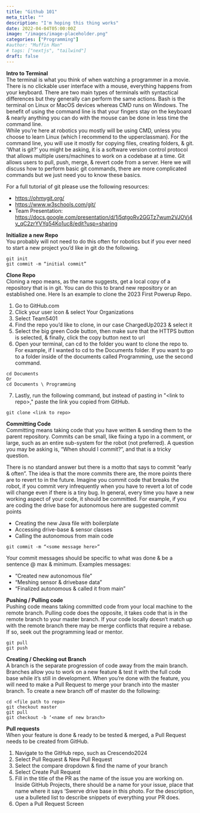 ```yaml
---
title: "Github 101"
meta_title: ""
description: "I'm hoping this thing works"
date: 2022-04-04T05:00:00Z
image: "/images/image-placeholder.png"
categories: ["Programming"]
#author: "Muffin Man"
# tags: ["nextjs", "tailwind"]
draft: false
---
```


**Intro to Terminal**\
The terminal is what you think of when watching a programmer in a movie. There is no clickable user interface with a mouse, everything happens from your keyboard. There are two main types of terminals with syntactical differences but they generally can perform the same actions. Bash is the terminal on Linux or MacOS devices whereas CMD runs on Windows. The benefit of using the command line is that your fingers stay on the keyboard & nearly anything you can do with the mouse can be done in less time the command line.\
While you’re here at robotics you mostly will be using CMD, unless you choose to learn Linux (which I recommend to the upperclassman). For the command line, you will use it mostly for copying files, creating folders, & git.\
‘What is git?’ you might be asking, it is a software version control protocol that allows multiple users/machines to work on a codebase at a time. Git allows users to pull, push, merge, & revert code from a server. Here we will discuss how to perform basic git commands, there are more complicated commands but we just need you to know these basics.

For a full tutorial of git please use the following resources:

- https://ohmygit.org/
- https://www.w3schools.com/git/
- Team Presentation: https://docs.google.com/presentation/d/1j5qtgoRv2GGTz7wum2VJOVj4y_qC2zrYVYq54Ko1uc8/edit?usp=sharing

**Initialize a new Repo**\
You probably will not need to do this often for robotics but if you ever need to start a new project you’d like in git do the following.
```
git init
git commit -m “initial commit” 
```
**Clone Repo**\
Cloning a repo means, as the name suggests, get a local copy of a repository that is in git. You can do this to brand new repository or an established one. Here Is an example to clone the 2023 First Powerup Repo.

1. Go to GitHub.com
2. Click your user icon & select Your Organizations
3. Select Team5401
4. Find the repo you’d like to clone, in our case ChargedUp2023 & select it
5. Select the big green Code button, then make sure that the HTTPS button is selected, & finally, click the copy button next to url
6. Open your terminal, can cd to the folder you want to clone the repo to. For example, if I wanted to cd to the Documents folder. If you want to go to a folder inside of the documents called Programming, use the second command.
```
cd Documents
Or
cd Documents \ Programming 
```
7. Lastly, run the following command, but instead of pasting in "\<link to repo\>," paste the link you copied from GitHub.
```
git clone <link to repo> 
```

**Committing Code**\
Committing means taking code that you have written & sending them to the parent repository. Commits can be small, like fixing a typo in a comment, or large, such as an entire sub-system for the robot (not preferred). A question you may be asking is, “When should I commit?”, and that is a tricky question.

There is no standard answer but there is a motto that says to commit “early & often”. The idea is that the more commits there are, the more points there are to revert to in the future. Imagine you commit code that breaks the robot, if you commit very infrequently when you have to revert a lot of code will change even if there is a tiny bug. In general, every time you have a new working aspect of your code, it should be committed. For example, if you are coding the drive base for autonomous here are suggested commit points
- Creating the new Java file with boilerplate
- Accessing drive-base & sensor classes
- Calling the autonomous from main code
```
git commit -m “<some message here>” 
```
Your commit messages should be specific to what was done & be a sentence @ max & minimum. Examples messages:
- “Created new autonomous file”
- “Meshing sensor & drivebase data”
- “Finalized autonomous & called it from main”

**Pushing / Pulling code**\
Pushing code means taking committed code from your local machine to the remote branch. Pulling code does the opposite, it takes code that is in the remote branch to your master branch. If your code locally doesn’t match up with the remote branch there may be merge conflicts that require a rebase. If so, seek out the programming lead or mentor.
```
git pull 
git push 
```

**Creating / Checking out Branch**\
A branch is the separate progression of code away from the main branch. Branches allow you to work on a new feature & test it with the full code base while it’s still in development. When you’re done with the feature, you will need to make a Pull Request to merge your branch into the master branch. To create a new branch off of master do the following:
```
cd <file path to repo>
git checkout master
git pull
git checkout -b ‘<name of new branch> 
```

**Pull requests**\
When your feature is done & ready to be tested & merged, a Pull Request needs to be created from GitHub.
1. Navigate to the GitHub repo, such as Crescendo2024
2. Select Pull Request & New Pull Request
3. Select the compare dropdown & find the name of your branch
4. Select Create Pull Request
5. Fill in the title of the PR as the name of the issue you are working on. Inside GitHub Projects, there should be a name for your issue, place that name where it says ‘Swerve drive base in this photo. For the description, use a bulleted list to describe snippets of everything your PR does.
6. Open a Pull Request Screen